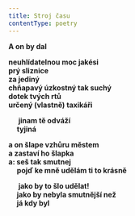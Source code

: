 ```yaml
---
title: Stroj času
contentType: poetry
---
```


<section>

**A on by dal**

</section>

<section>

**neuhlídatelnou moc jakési  
prý sliznice  
za jediný  
chňapavý úzkostný tak suchý  
dotek tvých rtů  
určený (vlastně) taxikáři**

</section>

<section>

     **jinam tě odváží  
     tyjiná**

</section>

<section>

**a on šlape vzhůru městem  
a zastaví ho šlapka  
a: seš tak smutnej  
     pojď ke mně udělám ti to krásně**

</section>

<section>

     **jako by to šlo udělat!  
     jako by nebyla smutnější než  
     já kdy byl**

</section>
